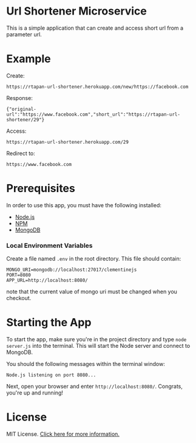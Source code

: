 # Url Shortener Microservice

This is a simple application that can create and access short url from a parameter url.

# Example 

Create: 
```
https://rtapan-url-shortener.herokuapp.com/new/https://facebook.com

```
Response:
```
{"original-url":"https://www.facebook.com","short_url":"https://rtapan-url-shortener/29"}
```

Access: 
```
https://rtapan-url-shortener.herokuapp.com/29

```
Redirect to:
```
https://www.facebook.com
```

# Prerequisites

In order to use this app, you must have the following installed:

- [Node.js](https://nodejs.org/)
- [NPM](https://nodejs.org/)
- [MongoDB](http://www.mongodb.org/)

### Local Environment Variables

Create a file named `.env` in the root directory. This file should contain:

```
MONGO_URI=mongodb://localhost:27017/clementinejs
PORT=8080
APP_URL=http://localhost:8080/
```
note that the current value of mongo uri must be changed when you checkout.

# Starting the App

To start the app, make sure you're in the project directory and type `node server.js` into the terminal. This will start the Node server and connect to MongoDB.

You should the following messages within the terminal window:

```
Node.js listening on port 8080...
```

Next, open your browser and enter `http://localhost:8080/`. Congrats, you're up and running!

# License

MIT License. [Click here for more information.](LICENSE.md)
